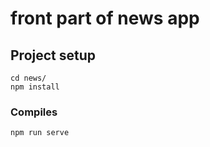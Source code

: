 # front part of news app

## Project setup
```
cd news/
npm install
```

### Compiles
```
npm run serve
```


